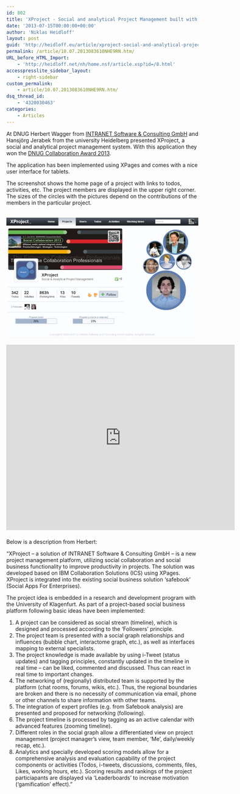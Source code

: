 ```yaml
---
id: 802
title: 'XProject - Social and analytical Project Management built with XPages'
date: '2013-07-15T00:00:00+00:00'
author: 'Niklas Heidloff'
layout: post
guid: 'http://heidloff.eu/article/xproject-social-and-analytical-project-management-built-with-xpages/'
permalink: /article/10.07.2013083610NHE9RN.htm/
URL_before_HTML_Import:
    - 'http://heidloff.net/nh/home.nsf/article.xsp?id=/8.html'
accesspresslite_sidebar_layout:
    - right-sidebar
custom_permalink:
    - article/10.07.2013083610NHE9RN.htm/
dsq_thread_id:
    - '4320030463'
categories:
    - Articles
---
```


 At DNUG Herbert Wagger from [INTRANET Software &amp; Consulting GmbH](http://www.intranet-consulting.at/) and Hansjörg Jerabek from the university Heidelberg presented XProject, a social and analytical project management system. With this application they won the [DNUG Collaboration Award 2013](http://dnug.de/dnug/cms.nsf/id/DE_Platzierungen_Collaboration_Award_2013).

 The application has been implemented using XPages and comes with a nice user interface for tablets.

 The screenshot shows the home page of a project with links to todos, activities, etc. The project members are displayed in the upper right corner. The sizes of the circles with the pictures depend on the contributions of the members in the particular project.

[   
![image](/assets/img/2013/07/xproject650.jpg)  ](../../wp-content/uploads/2013/07/xproject650.jpg)

<iframe allowfullscreen="" frameborder="0" height="486" marginheight="0" marginwidth="0" mozallowfullscreen="" scrolling="no" src="http://de.slideshare.net/slideshow/embed_code/24049369?rel=0&startSlide=9" style="border:1px solid #CCC;border-width:1px 1px 0;margin-bottom:5px" webkitallowfullscreen="" width="597"> </iframe>

 Below is a description from Herbert:

 “XProject – a solution of INTRANET Software &amp; Consulting GmbH – is a new project management platform, utilizing social collaboration and social business functionality to improve productivity in projects. The solution was developed based on IBM Collaboration Solutions (ICS) using XPages. XProject is integrated into the existing social business solution ‘safebook’ (Social Apps For Enterprises).

 The project idea is embedded in a research and development program with the University of Klagenfurt. As part of a project-based social business platform following basic ideas have been implemented:

 1. A project can be considered as social stream (timeline), which is designed and processed according to the ‘Followers’ principle.   
 2. The project team is presented with a social graph relationships and influences (bubble chart, interactome graph, etc.), as well as interfaces mapping to external specialists.   
 3. The project knowledge is made available by using i-Tweet (status updates) and tagging principles, constantly updated in the timeline in real time – can be liked, commented and discussed. Thus can react in real time to important changes.   
 4. The networking of (regionally) distributed team is supported by the platform (chat rooms, forums, wikis, etc.). Thus, the regional boundaries are broken and there is no necessity of communication via email, phone or other channels to share information with other teams.   
 5. The integration of expert profiles (e.g. from Safebook analysis) are presented and proposed for networking (following).   
 6. The project timeline is processed by tagging as an active calendar with advanced features (zooming timeline).   
 7. Different roles in the social graph allow a differentiated view on project management (project manager’s view, team member, ‘Me’, daily/weekly recap, etc.).   
 8. Analytics and specially developed scoring models allow for a comprehensive analysis and evaluation capability of the project components or activities (Todos, i-tweets, discussions, comments, files, Likes, working hours, etc.). Scoring results and rankings of the project particiapants are displayed via ‘Leaderboards’ to increase motivation (‘gamification’ effect).”